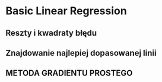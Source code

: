 # Basic Linear Regression

## Reszty i kwadraty błędu

## Znajdowanie najlepiej dopasowanej linii

## METODA GRADIENTU PROSTEGO